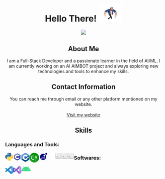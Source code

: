 <h1 align="center">
  Hello There!
  <img src="git%20readme%20images/chotawolverine.gif" width="75">
</h1>
<p align="center">
  <a><img src="https://readme-typing-svg.herokuapp.com?color=5cfab6&size=32&center=true&lines=I'm+a+Full-Stack+Developer;I'm+a+Gamer;I'm+Passionate+About+AI/ML"></a>
</p>
<h2 align="center">About Me</h2>
<p align="center">
  I am a Full-Stack Developer and a passionate learner in the field of AI/ML. I am currently working on an AI AIMBOT project and always exploring new technologies and tools to enhance my skills.
</p>
<h2 align="center">Contact Information</h2>
<p align="center">
  You can reach me through email or any other platform mentioned on my website.
  <br>
  <br>
  <a href="http://rahulrsingh.com">Visit my website</a>
</p>
<h2 align="center">Skills</h2>
<h3>Languages and Tools:</h3>
<p align="center">
  <a> <img align="left" alt="Python" width="26px" src="git%20readme%20images/python-5.svg?raw=true"/> </a>
  <a> <img align="left" alt="C" width="26px" src="git%20readme%20images/c-programming.png"/> </a>
  <a> <img align="left" alt="C++" width="26px" src="git%20readme%20images/c++.png"/> </a>
  <a> <img align="left" alt="C#" width="31px" src="git%20readme%20images/C_Sharp_.png"/> </a>
  <a> <img align="left" alt="LUA" width="26px" src="git%20readme%20images/lua.png"/> </a>
  <a> <img align="left" alt="github" width="26px" src="git%20readme%20images/github.svg?raw=true"/> </a>
  <a> <img align="left" alt="ahk" width="60px" src="git%20readme%20images/AutoHotkey.png"/> </a>
</p>
<h3>Softwares:</h3>
<p align="center">
  <a> <img align="left" alt="vs_code" width="26px" src="git%20readme%20images/vs_code.png"/> </a>
  <a> <img align="left" alt="vs_studio" width="26px" src="git%20readme%20images/vs_studio.png"/> </a>
  <a> <img align="left" alt="android_studio" width="30px" src="git%20readme%20images/android1.png"/> </a>
